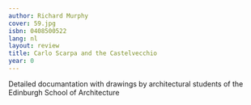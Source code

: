```yaml
---
author: Richard Murphy
cover: 59.jpg
isbn: 0408500522
lang: nl
layout: review
title: Carlo Scarpa and the Castelvecchio
year: 0
---
```

Detailed documantation with drawings by architectural students of the Edinburgh School of Architecture
